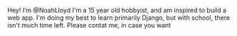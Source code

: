 Hey! I’m @NoahLloyd
I'm a 15 year old hobbyist, and am inspired to build a web app.
I'm doing my best to learn primarily Django, but with school, there isn't much time left.
Please contat me, in case you want 

<!---
NoahLloyd/NoahLloyd is a ✨ special ✨ repository because its `README.md` (this file) appears on your GitHub profile.
You can click the Preview link to take a look at your changes.
--->
